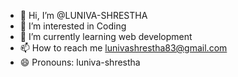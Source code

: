 - 👋 Hi, I’m @LUNIVA-SHRESTHA
- 👀 I’m interested in Coding
- 🌱 I’m currently learning web development
- 📫 How to reach me lunivashrestha83@gmail.com
- 😄 Pronouns: luniva-shrestha


<!---
LUNIVA-SHRESTHA/LUNIVA-SHRESTHA is a ✨ special ✨ repository because its `README.md` (this file) appears on your GitHub profile.
You can click the Preview link to take a look at your changes.
--->
